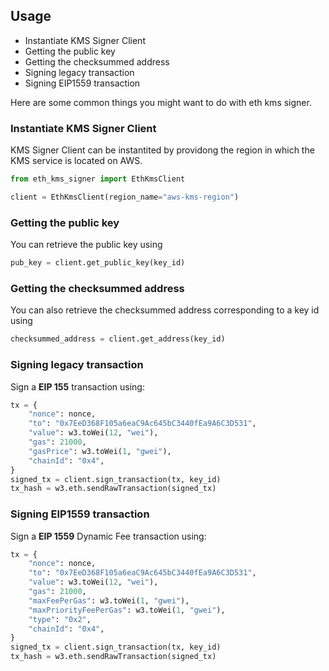 ## Usage

- Instantiate KMS Signer Client
- Getting the public key
- Getting the checksummed address
- Signing legacy transaction
- Signing EIP1559 transaction

Here are some common things you might want to do with eth kms signer.

### Instantiate KMS Signer Client

KMS Signer Client can be instantited by providong the region in which the KMS service is located on AWS.

```python
from eth_kms_signer import EthKmsClient

client = EthKmsClient(region_name="aws-kms-region")
```

### Getting the public key

You can retrieve the public key using

```python
pub_key = client.get_public_key(key_id)
```

### Getting the checksummed address

You can also retrieve the checksummed address corresponding to a key id using

```python
checksummed_address = client.get_address(key_id)
```

### Signing legacy transaction

Sign a **EIP 155** transaction using:

```python
tx = {
    "nonce": nonce,
    "to": "0x7EeD368F105a6eaC9Ac645bC3440fEa9A6C3D531",
    "value": w3.toWei(12, "wei"),
    "gas": 21000,
    "gasPrice": w3.toWei(1, "gwei"),
    "chainId": "0x4",
}
signed_tx = client.sign_transaction(tx, key_id)
tx_hash = w3.eth.sendRawTransaction(signed_tx)
```

### Signing EIP1559 transaction

Sign a **EIP 1559** Dynamic Fee transaction using:

```python
tx = {
    "nonce": nonce,
    "to": "0x7EeD368F105a6eaC9Ac645bC3440fEa9A6C3D531",
    "value": w3.toWei(12, "wei"),
    "gas": 21000,
    "maxFeePerGas": w3.toWei(1, "gwei"),
    "maxPriorityFeePerGas": w3.toWei(1, "gwei"),
    "type": "0x2",
    "chainId": "0x4",
}
signed_tx = client.sign_transaction(tx, key_id)
tx_hash = w3.eth.sendRawTransaction(signed_tx)
```
